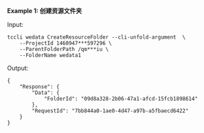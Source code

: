 **Example 1: 创建资源文件夹**



Input: 

```
tccli wedata CreateResourceFolder --cli-unfold-argument  \
    --ProjectId 1460947***597296 \
    --ParentFolderPath /qm***iu \
    --FolderName wedata1
```

Output: 
```
{
    "Response": {
        "Data": {
            "FolderId": "09d8a328-2b06-47a1-afcd-15fcb1898614"
        },
        "RequestId": "7bb844a0-1ae0-4d47-a97b-a5fbaecd6422"
    }
}
```

